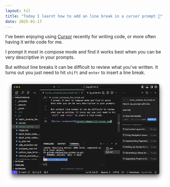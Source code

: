 ```yaml
---
layout: til
title: "Today I learnt how to add an line break in a cursor prompt 🤖"
date: 2025-01-17 
---
```


I've been enjoying using [Cursor](https://www.cursor.com/) recently for writing code, or more often having it write code for me.

I prompt it most in compose mode and find it works best when you can be very descriptive in your prompts.

But without line breaks it can be difficult to review what you've written. It turns out you just need to hit `shift` and `enter` to insert a line break.

![Cursor screenshot](/assets/images/til/cursor.png)